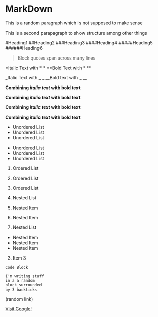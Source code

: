 # MarkDown

This is a random paragraph
which is not supposed to make
sense

This is a second parapagraph
to show structure
among other things

#Heading1
##Heading2
###Heading3
####Heading4
#####Heading5
######Heading6

>Block quotes
span across
many lines

*Italic Text with * *
**Bold Text with * **

_Italic Text with _ _
__Bold text with _ __

**Combining *italic text* with bold text**

__Combining _italic text_ with bold text__

**Combining _italic text_ with bold text**

__Combining *italic text* with bold text__

- Unordered List
- Unordered List
- Unordered List

* Unordered List
* Unordered List
* Unordered List

1. Ordered List
2. Ordered List
3. Ordered List

1. Nested List
  1. Nested Item
  2. Nested Item
2. Nested List
  * Nested Item
  * Nested Item
  * Nested Item
3. Item 3

`Code Block`

```
I'm writing stuff
in a a random
block surrounded
by 3 backticks
```

(random link)

[Visit Google!](http://www.google.com)
